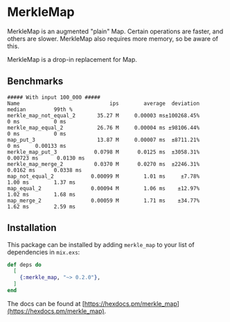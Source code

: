 # MerkleMap

MerkleMap is an augmented "plain" Map. Certain operations are faster, and others are slower. MerkleMap also requires more memory, so be aware of this.

MerkleMap is a drop-in replacement for Map.

## Benchmarks

```
##### With input 100_000 #####                                                              
Name                             ips        average  deviation         median         99th %
merkle_map_not_equal_2       35.27 M     0.00003 ms±100268.45%           0 ms           0 ms
merkle_map_equal_2           26.76 M     0.00004 ms ±98106.44%           0 ms           0 ms
map_put_3                    13.87 M     0.00007 ms  ±8711.21%           0 ms     0.00133 ms
merkle_map_put_3            0.0798 M      0.0125 ms  ±3058.31%     0.00723 ms      0.0130 ms
merkle_map_merge_2          0.0370 M      0.0270 ms  ±2246.31%      0.0162 ms      0.0338 ms
map_not_equal_2            0.00099 M        1.01 ms     ±7.78%        1.00 ms        1.37 ms
map_equal_2                0.00094 M        1.06 ms    ±12.97%        1.02 ms        1.68 ms
map_merge_2                0.00059 M        1.71 ms    ±34.77%        1.62 ms        2.59 ms
```

## Installation

This package can be installed by adding `merkle_map` to your list of dependencies in `mix.exs`:

```elixir
def deps do
  [
    {:merkle_map, "~> 0.2.0"},
  ]
end
```

The docs can be found at [https://hexdocs.pm/merkle_map](https://hexdocs.pm/merkle_map).


